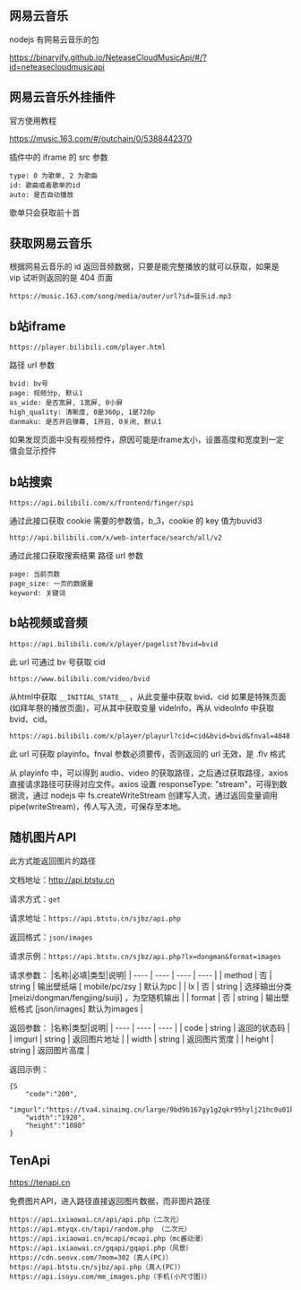 ## **网易云音乐**

nodejs 有网易云音乐的包

https://binaryify.github.io/NeteaseCloudMusicApi/#/?id=neteasecloudmusicapi

## **网易云音乐外挂插件**

官方使用教程

https://music.163.com/#/outchain/0/5388442370

插件中的 iframe 的 src 参数
```
type: 0 为歌单, 2 为歌曲
id: 歌曲或者歌单的id
auto: 是否自动播放
```

歌单只会获取前十首


## **获取网易云音乐**

根据网易云音乐的 id 返回音频数据，只要是能完整播放的就可以获取，如果是 vip 试听则返回的是 404 页面

```https://music.163.com/song/media/outer/url?id=音乐id.mp3```


## **b站iframe**

```https://player.bilibili.com/player.html```

路径 url 参数
```
bvid: bv号
page: 视频分p, 默认1
as_wide: 是否宽屏, 1宽屏, 0小屏
high_quality: 清晰度, 0是360p, 1是720p
danmaku: 是否开启弹幕, 1开启, 0关闭, 默认1
```

如果发现页面中没有视频控件，原因可能是iframe太小，设置高度和宽度到一定值会显示控件


## **b站搜索**

```https://api.bilibili.com/x/frontend/finger/spi```

通过此接口获取 cookie 需要的参数值，b_3，cookie 的 key 值为buvid3

```http://api.bilibili.com/x/web-interface/search/all/v2```

通过此接口获取搜索结果
路径 url 参数

```
page: 当前页数
page_size: 一页的数据量
keyword: 关键词
```

## **b站视频或音频**

```https://api.bilibili.com/x/player/pagelist?bvid=bvid```

此 url 可通过 bv 号获取 cid

```https://www.bilibili.com/video/bvid```

从html中获取 `__INITIAL_STATE__` ，从此变量中获取 bvid、cid 如果是特殊页面(如拜年祭的播放页面)，可从其中获取变量 videInfo，再从 videoInfo 中获取 bvid、cid。

```https://api.bilibili.com/x/player/playurl?cid=cid&bvid=bvid&fnval=4048```

此 url 可获取 playinfo。fnval 参数必须要传，否则返回的 url 无效，是 .flv 格式

从 playinfo 中，可以得到 audio、video 的获取路径，之后通过获取路径，axios 直接请求路径可获得对应文件。axios 设置 responseType: "stream"，可得到数据流，通过 nodejs 中 fs.createWriteStream 创建写入流，通过返回变量调用 pipe(writeStream)，传人写入流，可保存至本地。


## **随机图片API**

此方式能返回图片的路径

文档地址：http://api.btstu.cn

请求方式：```get```

请求地址：```https://api.btstu.cn/sjbz/api.php```

返回格式：```json/images```

请求示例：```https://api.btstu.cn/sjbz/api.php?lx=dongman&format=images```



请求参数：
|名称|必填|类型|说明|
| ---- | ---- | ---- | ---- |
| method | 否 | string | 输出壁纸端 [ mobile/pc/zsy ] 默认为pc |
| lx | 否 | string | 选择输出分类 [meizi/dongman/fengjing/suiji] ，为空随机输出 |
| format | 否 | string | 输出壁纸格式 [json/images] 默认为images |


返回参数：
|名称|类型|说明|
| ---- | ---- | ---- |
| code | string | 返回的状态码 |
| imgurl | string | 返回图片地址 |
| width | string | 返回图片宽度 |
| height | string | 返回图片高度 |


返回示例：
```
{S
    "code":"200",
    "imgurl":"https://tva4.sinaimg.cn/large/9bd9b167gy1g2qkr95hylj21hc0u01kx.jpg",
    "width":"1920",
    "height":"1080"
}
```


## **TenApi**

https://tenapi.cn	

免费图片API，进入路径直接返回图片数据，而非图片路径
```
https://api.ixiaowai.cn/api/api.php（二次元）
https://api.mtyqx.cn/tapi/random.php （二次元）
https://api.ixiaowai.cn/mcapi/mcapi.php（mc酱动漫）
https://api.ixiaowai.cn/gqapi/gqapi.php（风景）
https://cdn.seovx.com/?mom=302（真人(PC)）
https://api.btstu.cn/sjbz/api.php（真人(PC)）
https://api.isoyu.com/mm_images.php（手机(小尺寸图)）
```